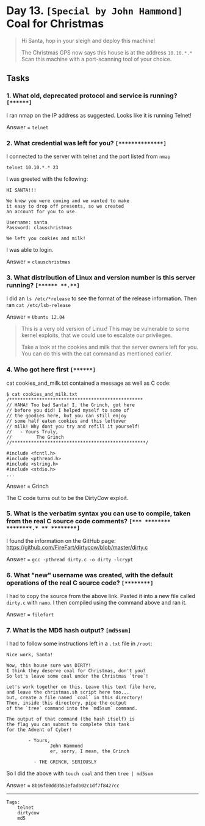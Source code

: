 # Day 13. `[Special by John Hammond]` Coal for Christmas

>Hi Santa, hop in your sleigh and deploy this machine!
>
>The Christmas GPS now says this house is at the address `10.10.*.*` Scan this machine with a port-scanning tool of your choice.

## Tasks

### 1. What old, deprecated protocol and service is running? `[******]`

I ran nmap on the IP address as suggested. Looks like it is running Telnet!

Answer = `telnet`

### 2. What credential was left for you? `[**************]`

I connected to the server with telnet and the port listed from `nmap`

`telnet 10.10.*.* 23`

I was greeted with the following:
```
HI SANTA!!! 

We knew you were coming and we wanted to make
it easy to drop off presents, so we created
an account for you to use.

Username: santa
Password: clauschristmas

We left you cookies and milk!
```
I was able to login.

Answer = `clauschristmas`

### 3. What distribution of Linux and version number is this server running? `[****** **.**]`

I did an `ls /etc/*release` to see the format of the release information. Then ran `cat /etc/lsb-release`

Answer = `Ubuntu 12.04`

>This is a very old version of Linux! This may be vulnerable to some kernel exploits, that we could use to escalate our privileges.
>
>Take a look at the cookies and milk that the server owners left for you. You can do this with the cat command as mentioned earlier.

### 4. Who got here first `[******]`

cat cookies_and_milk.txt contained a message as well as C code:

```
$ cat cookies_and_milk.txt
/*************************************************
// HAHA! Too bad Santa! I, the Grinch, got here 
// before you did! I helped myself to some of
// the goodies here, but you can still enjoy
// some half eaten cookies and this leftover
// milk! Why dont you try and refill it yourself!
//   - Yours Truly,
//         The Grinch
//*************************************************/

#include <fcntl.h>
#include <pthread.h>
#include <string.h>
#include <stdio.h>
...
```

Answer = Grinch

The C code turns out to be the DirtyCow exploit.

### 5. What is the verbatim syntax you can use to compile, taken from the real C source code comments?  `[*** ******** ********.* ** ********]`

I found the information on the GitHub page: https://github.com/FireFart/dirtycow/blob/master/dirty.c

Answer = `gcc -pthread dirty.c -o dirty -lcrypt`

### 6. What "new" username was created, with the default operations of the real C source code? `[********]`

I had to copy the source from the above link. Pasted it into a new file called `dirty.c` with `nano`. I then compiled using the command above and ran it.

Answer = `filefart`

### 7. What is the MD5 hash output? `[md5sum]`

I had to follow some instructions left in a `.txt` file in `/root`:

```
Nice work, Santa!

Wow, this house sure was DIRTY!
I think they deserve coal for Christmas, don't you?
So let's leave some coal under the Christmas `tree`!

Let's work together on this. Leave this text file here,
and leave the christmas.sh script here too...
but, create a file named `coal` in this directory!
Then, inside this directory, pipe the output
of the `tree` command into the `md5sum` command.

The output of that command (the hash itself) is
the flag you can submit to complete this task
for the Advent of Cyber!

        - Yours,
                John Hammond
                er, sorry, I mean, the Grinch

          - THE GRINCH, SERIOUSLY
```
So I did the above with `touch coal` and then `tree | md5sum`

Answer = `8b16f00dd3b51efadb02c1df7f8427cc`

---
```
Tags:
    telnet
    dirtycow
    md5
```